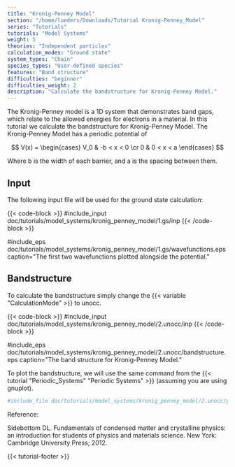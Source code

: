 ```yaml
---
title: "Kronig-Penney Model"
section: "/home/lueders/Downloads/Tutorial Kronig-Penney_Model"
series: "Tutorials"
tutorials: "Model Systems"
weight: 5
theories: "Independent particles"
calculation_modes: "Ground state"
system_types: "Chain"
species_types: "User-defined species"
features: "Band structure"
difficulties: "beginner"
difficulties_weight: 2
description: "Calculate the bandstructure for Kronig-Penney Model."
---
```



The Kronig-Penney model is a 1D system that demonstrates band gaps, which relate to the allowed energies for electrons in a material. In this tutorial we calculate the bandstructure for Kronig-Penney Model. The Kronig-Penney Model has a periodic potential of

$$
V(x) =
\begin{cases}
      V_0 & -b < x < 0 \cr
      0 & 0 < x < a
\end{cases}
$$

Where b is the width of each barrier, and a is the spacing between them. 

## Input
The following input file will be used for the ground state calculation:

{{< code-block >}}
#include_input doc/tutorials/model_systems/kronig_penney_model/1.gs/inp
{{< /code-block >}}

#include_eps doc/tutorials/model_systems/kronig_penney_model/1.gs/wavefunctions.eps caption="The first two wavefunctions plotted alongside the potential."

## Bandstructure
To calculate the bandstructure simply change the {{< variable "CalculationMode" >}} to unocc.

{{< code-block >}}
#include_input doc/tutorials/model_systems/kronig_penney_model/2.unocc/inp
{{< /code-block >}}


#include_eps doc/tutorials/model_systems/kronig_penney_model/2.unocc/bandstructure.eps caption="The band structure for Kronig-Penney Model."


To plot the bandstructure, we will use the same command from the {{< tutorial "Periodic_Systems" "Periodic Systems" >}} (assuming you are using gnuplot).

```bash
#include_file doc/tutorials/model_systems/kronig_penney_model/2.unocc/plot.gp
```

Reference:

Sidebottom DL. Fundamentals of condensed matter and crystalline physics: an introduction for students of physics and materials science. New York: Cambridge University Press; 2012.



{{< tutorial-footer >}}





